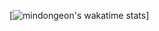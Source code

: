   <!--START_SECTION:waka-->
  <!--END_SECTION:waka-->
[![mindongeon's wakatime stats](https://github-readme-stats.vercel.app/api/wakatime?username=mindongeon)]
